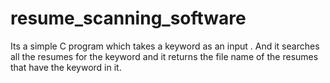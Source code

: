 # resume_scanning_software
Its a simple C program which takes a keyword as an input .
And it searches all the resumes for the keyword and it returns the file name of the resumes that have the keyword in it.
